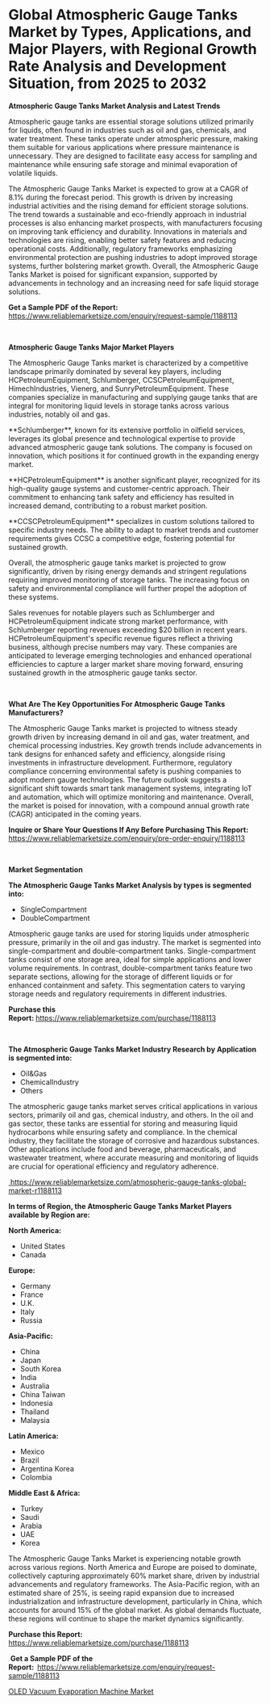 <p><h1>Global Atmospheric Gauge Tanks Market by Types, Applications, and Major Players, with Regional Growth Rate Analysis and Development Situation, from 2025 to 2032</h1></p><p><strong>Atmospheric Gauge Tanks Market Analysis and Latest Trends</strong></p>
<p><p>Atmospheric gauge tanks are essential storage solutions utilized primarily for liquids, often found in industries such as oil and gas, chemicals, and water treatment. These tanks operate under atmospheric pressure, making them suitable for various applications where pressure maintenance is unnecessary. They are designed to facilitate easy access for sampling and maintenance while ensuring safe storage and minimal evaporation of volatile liquids.</p><p>The Atmospheric Gauge Tanks Market is expected to grow at a CAGR of 8.1% during the forecast period. This growth is driven by increasing industrial activities and the rising demand for efficient storage solutions. The trend towards a sustainable and eco-friendly approach in industrial processes is also enhancing market prospects, with manufacturers focusing on improving tank efficiency and durability. Innovations in materials and technologies are rising, enabling better safety features and reducing operational costs. Additionally, regulatory frameworks emphasizing environmental protection are pushing industries to adopt improved storage systems, further bolstering market growth. Overall, the Atmospheric Gauge Tanks Market is poised for significant expansion, supported by advancements in technology and an increasing need for safe liquid storage solutions.</p></p>
<p><strong>Get a Sample PDF of the Report:&nbsp;</strong> <a href="https://www.reliablemarketsize.com/enquiry/request-sample/1188113?utm_campaign=3509&utm_medium=2&utm_source=Github&utm_content=ia&utm_term=30032025&utm_id=atmospheric-gauge-tanks">https://www.reliablemarketsize.com/enquiry/request-sample/1188113</a></p>
<p>&nbsp;</p>
<p><strong>Atmospheric Gauge Tanks Major Market Players</strong></p>
<p><p>The Atmospheric Gauge Tanks market is characterized by a competitive landscape primarily dominated by several key players, including HCPetroleumEquipment, Schlumberger, CCSCPetroleumEquipment, HimechIndustries, Vienerg, and SunryPetroleumEquipment. These companies specialize in manufacturing and supplying gauge tanks that are integral for monitoring liquid levels in storage tanks across various industries, notably oil and gas.</p><p>**Schlumberger**, known for its extensive portfolio in oilfield services, leverages its global presence and technological expertise to provide advanced atmospheric gauge tank solutions. The company is focused on innovation, which positions it for continued growth in the expanding energy market.</p><p>**HCPetroleumEquipment** is another significant player, recognized for its high-quality gauge systems and customer-centric approach. Their commitment to enhancing tank safety and efficiency has resulted in increased demand, contributing to a robust market position.</p><p>**CCSCPetroleumEquipment** specializes in custom solutions tailored to specific industry needs. The ability to adapt to market trends and customer requirements gives CCSC a competitive edge, fostering potential for sustained growth.</p><p>Overall, the atmospheric gauge tanks market is projected to grow significantly, driven by rising energy demands and stringent regulations requiring improved monitoring of storage tanks. The increasing focus on safety and environmental compliance will further propel the adoption of these systems.</p><p>Sales revenues for notable players such as Schlumberger and HCPetroleumEquipment indicate strong market performance, with Schlumberger reporting revenues exceeding $20 billion in recent years. HCPetroleumEquipment's specific revenue figures reflect a thriving business, although precise numbers may vary. These companies are anticipated to leverage emerging technologies and enhanced operational efficiencies to capture a larger market share moving forward, ensuring sustained growth in the atmospheric gauge tanks sector.</p></p>
<p>&nbsp;</p>
<p><strong>What Are The Key Opportunities For Atmospheric Gauge Tanks Manufacturers?</strong></p>
<p><p>The Atmospheric Gauge Tanks market is projected to witness steady growth driven by increasing demand in oil and gas, water treatment, and chemical processing industries. Key growth trends include advancements in tank designs for enhanced safety and efficiency, alongside rising investments in infrastructure development. Furthermore, regulatory compliance concerning environmental safety is pushing companies to adopt modern gauge technologies. The future outlook suggests a significant shift towards smart tank management systems, integrating IoT and automation, which will optimize monitoring and maintenance. Overall, the market is poised for innovation, with a compound annual growth rate (CAGR) anticipated in the coming years.</p></p>
<p><strong>Inquire or Share Your Questions If Any Before Purchasing This Report:</strong> <a href="https://www.reliablemarketsize.com/enquiry/pre-order-enquiry/1188113?utm_campaign=3509&utm_medium=2&utm_source=Github&utm_content=ia&utm_term=30032025&utm_id=atmospheric-gauge-tanks">https://www.reliablemarketsize.com/enquiry/pre-order-enquiry/1188113</a></p>
<p>&nbsp;</p>
<p><strong>Market Segmentation</strong></p>
<p><strong>The Atmospheric Gauge Tanks Market Analysis by types is segmented into:</strong></p>
<p><ul><li>SingleCompartment</li><li>DoubleCompartment</li></ul></p>
<p><p>Atmospheric gauge tanks are used for storing liquids under atmospheric pressure, primarily in the oil and gas industry. The market is segmented into single-compartment and double-compartment tanks. Single-compartment tanks consist of one storage area, ideal for simple applications and lower volume requirements. In contrast, double-compartment tanks feature two separate sections, allowing for the storage of different liquids or for enhanced containment and safety. This segmentation caters to varying storage needs and regulatory requirements in different industries.</p></p>
<p><strong>Purchase this Report:&nbsp;</strong><a href="https://www.reliablemarketsize.com/purchase/1188113?utm_campaign=3509&utm_medium=2&utm_source=Github&utm_content=ia&utm_term=30032025&utm_id=atmospheric-gauge-tanks">https://www.reliablemarketsize.com/purchase/1188113</a></p>
<p>&nbsp;</p>
<p><strong>The Atmospheric Gauge Tanks Market Industry Research by Application is segmented into:</strong></p>
<p><ul><li>Oil&Gas</li><li>ChemicalIndustry</li><li>Others</li></ul></p>
<p><p>The atmospheric gauge tanks market serves critical applications in various sectors, primarily oil and gas, chemical industry, and others. In the oil and gas sector, these tanks are essential for storing and measuring liquid hydrocarbons while ensuring safety and compliance. In the chemical industry, they facilitate the storage of corrosive and hazardous substances. Other applications include food and beverage, pharmaceuticals, and wastewater treatment, where accurate measuring and monitoring of liquids are crucial for operational efficiency and regulatory adherence.</p></p>
<p><a href="https://www.reliablemarketsize.com/atmospheric-gauge-tanks-global-market-r1188113?utm_campaign=3509&utm_medium=2&utm_source=Github&utm_content=ia&utm_term=30032025&utm_id=atmospheric-gauge-tanks">&nbsp;https://www.reliablemarketsize.com/atmospheric-gauge-tanks-global-market-r1188113</a></p>
<p><strong>In terms of Region, the Atmospheric Gauge Tanks Market Players available by Region are:</strong></p>
<p>
    <p> <strong> North America: </strong>
        <ul>
            <li>United States</li>
            <li>Canada</li>
        </ul>
        </p> 
    <p> <strong> Europe: </strong>
        <ul>
            <li>Germany</li>
            <li>France</li>
            <li>U.K.</li>
            <li>Italy</li>
            <li>Russia</li>
        </ul>
        </p> 
    <p> <strong> Asia-Pacific: </strong>
        <ul>
            <li>China</li>
            <li>Japan</li>
            <li>South Korea</li>
            <li>India</li>
            <li>Australia</li>
            <li>China Taiwan</li>
            <li>Indonesia</li>
            <li>Thailand</li>
            <li>Malaysia</li>
        </ul>
        </p> 
    <p> <strong> Latin America: </strong>
        <ul>
            <li>Mexico</li>
            <li>Brazil</li>
            <li>Argentina Korea</li>
            <li>Colombia</li>
        </ul>
        </p> 
    <p> <strong> Middle East & Africa: </strong>
        <ul>
            <li>Turkey</li>
            <li>Saudi</li>
            <li>Arabia</li>
            <li>UAE</li>
            <li>Korea</li>
        </ul>
    </p>
    </p>
<p><p>The Atmospheric Gauge Tanks Market is experiencing notable growth across various regions. North America and Europe are poised to dominate, collectively capturing approximately 60% market share, driven by industrial advancements and regulatory frameworks. The Asia-Pacific region, with an estimated share of 25%, is seeing rapid expansion due to increased industrialization and infrastructure development, particularly in China, which accounts for around 15% of the global market. As global demands fluctuate, these regions will continue to shape the market dynamics significantly.</p></p>
<p><strong>Purchase this Report: </strong><a href="https://www.reliablemarketsize.com/purchase/1188113?utm_campaign=3509&utm_medium=2&utm_source=Github&utm_content=ia&utm_term=30032025&utm_id=atmospheric-gauge-tanks">https://www.reliablemarketsize.com/purchase/1188113</a></p>
<p>&nbsp;<strong>Get a Sample PDF of the Report:&nbsp;&nbsp;</strong><a href="https://www.reliablemarketsize.com/enquiry/request-sample/1188113?utm_campaign=3509&utm_medium=2&utm_source=Github&utm_content=ia&utm_term=30032025&utm_id=atmospheric-gauge-tanks">https://www.reliablemarketsize.com/enquiry/request-sample/1188113</a></p>
<p><strong></strong></p>
<p><p><a href="https://github.com/boyertrull4r/Market-Research-Report-List-1/blob/main/oled-vacuum-evaporation-machine-market.md?utm_campaign=3509&utm_medium=2&utm_source=Github&utm_content=ia&utm_term=30032025&utm_id=atmospheric-gauge-tanks">OLED Vacuum Evaporation Machine Market</a></p></p>
